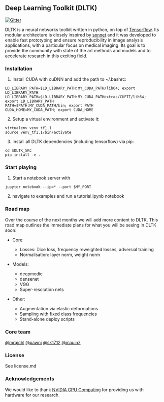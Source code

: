 ## Deep Learning Toolkit (DLTK)
[![Gitter](https://badges.gitter.im/DLTK/DLTK.svg)](https://gitter.im/DLTK/DLTK?utm_source=badge&utm_medium=badge&utm_campaign=pr-badge)

DLTK is a neural networks toolkit written in python, on top of [Tensorflow](https://github.com/tensorflow/tensorflow). Its modular architecture is closely inspired by [sonnet](https://github.com/deepmind/sonnet) and it was developed to enable fast prototyping and ensure reproducibility in image analysis applications, with a particular focus on medical imaging. Its goal is  to provide the community with state of the art methods and models and to accelerate research in this exciting field.


### Installation
1. Install CUDA with cuDNN and add the path to ~/.bashrc:

```shell
LD_LIBRARY_PATH=$LD_LIBRARY_PATH:MY_CUDA_PATH/lib64; export LD_LIBRARY_PATH
LD_LIBRARY_PATH=$LD_LIBRARY_PATH:MY_CUDA_PATHextras/CUPTI/lib64; export LD_LIBRARY_PATH
PATH=$PATH:MY_CUDA_PATH/bin; export PATH
CUDA_HOME=MY_CUDA_PATH; export CUDA_HOME
```

2. Setup a virtual environment and activate it:

```shell
virtualenv venv_tf1.1
source venv_tf1.1/bin/activate
```

3. Install all DLTK dependencies (including tensorflow) via pip:

```shell
cd $DLTK_SRC
pip install -e .
```

### Start playing
1. Start a notebook server with
```shell
jupyter notebook --ip=* --port $MY_PORT
```
 
2. navigate to examples and run a tutorial.ipynb notebook 

### Road map 
Over the course of the next months we will add more content to DLTK. This road map outlines the immediate plans for what you will be seeing in DLTK soon:

* Core:
  * Losses: Dice loss, frequency reweighted losses, adversial training
  * Normalisation: layer norm, weight norm

* Models:
  * deepmedic
  * densenet
  * VGG
  * Super-resolution nets

* Other:
  * Augmentation via elastic deformations
  * Sampling with fixed class frequencies
  * Stand-alone deploy scripts
    
### Core team
[@mrajchl](https://github.com/mrajchl)
[@pawni](https://github.com/pawni)
[@sk1712](https://github.com/sk1712)
[@mauinz](https://github.com/mauinz)

### License
See license.md

### Acknowledgements
We would like to thank [NVIDIA GPU Computing](http://www.nvidia.com/) for providing us with hardware for our research. 



